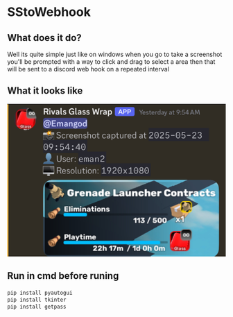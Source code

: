 # SStoWebhook
## What does it do?
Well its quite simple just like on windows when you go to take a screenshot you'll be prompted with a way to click and drag to select a area then that will be sent to a discord web hook on a repeated interval

## What it looks like
![alt](IMG_3799.jpeg)

## Run in cmd before runing
```
pip install pyautogui
pip install tkinter
pip install getpass
```
